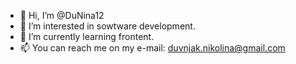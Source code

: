 - 👋 Hi, I’m @DuNina12
- 👀 I’m interested in sowtware development.
- 🌱 I’m currently learning frontent.
- 📫 You can reach me on my e-mail: duvnjak.nikolina@gmail.com

<!---
DuNina12/DuNina12 is a ✨ special ✨ repository because its `README.md` (this file) appears on your GitHub profile.
You can click the Preview link to take a look at your changes.
--->
